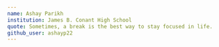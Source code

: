 ```yaml
---
name: Ashay Parikh
institution: James B. Conant High School
quote: Sometimes, a break is the best way to stay focused in life.
github_user: ashayp22
---
```

